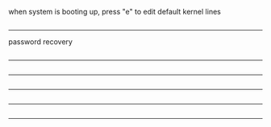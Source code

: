 


when system is booting up, press "e" to edit default kernel lines


```bash

```

________________________________________________________________________________________________



password recovery

```bash

```

________________________________________________________________________________________________





```bash

```

________________________________________________________________________________________________





```bash

```

________________________________________________________________________________________________





```bash

```

________________________________________________________________________________________________





```bash

```

________________________________________________________________________________________________
